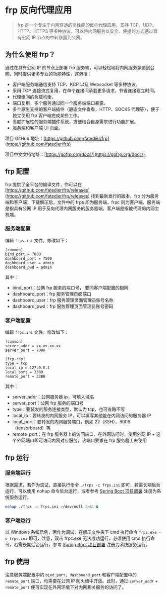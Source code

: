 # frp 反向代理应用
>frp 是一个专注于内网穿透的高性能的反向代理应用，支持 TCP、UDP、HTTP、HTTPS 等多种协议。可以将内网服务以安全、便捷的方式通过具有公网 IP 节点的中转暴露到公网。

## 为什么使用 frp？ 
通过在具有公网 IP 的节点上部署 frp 服务端，可以轻松地将内网服务穿透到公网，同时提供诸多专业的功能特性，这包括：
- 客户端服务端通信支持 TCP、KCP 以及 Websocket 等多种协议。
- 采用 TCP 连接流式复用，在单个连接间承载更多请求，节省连接建立时间。
- 代理组间的负载均衡。
- 端口复用，多个服务通过同一个服务端端口暴露。
- 多个原生支持的客户端插件（静态文件查看，HTTP、SOCK5 代理等），便于独立使用 frp 客户端完成某些工作。
- 高度扩展性的服务端插件系统，方便结合自身需求进行功能扩展。
- 服务端和客户端 UI 页面。


项目 GitHub 地址：[https://github.com/fatedier/frp](https://github.com/fatedier/frp)

项目中文文档地址：[https://gofrp.org/docs/](https://gofrp.org/docs/)
## frp 配置
frp 提供了全平台的编译文件，你可以在 [https://github.com/fatedier/frp/releases](https://github.com/fatedier/frp/releases) 找到最新发行的版本。frp 分为服务端和客户端，下载解压后，文件中的 frps 即为服务端，frpc 则为客户端。服务端是指具有公网 IP 用于反向代理内网服务的服务器端，客户端是指被代理的内网主机端。
### 服务端配置
编辑 `frps.ini` 文件，修改如下：
```
[common]
bind_port = 7000
dashboard_port = 7500 
dashboard_user = admin 
dashboard_pwd = admin 
```
其中：
- bind_port：公网 frp 服务的端口号， 要同客户端配置的相同
- dashboard_port：frp 服务管理页面端口
- dashboard_user：frp 服务管理页面管理员账号名称
- dashboard_pwd：frp 服务管理页面管理员账号密码
### 客户端配置
编辑 `frpc.ini` 文件，修改如下：
```
[common]
server_addr = xx.xx.xx.xx
server_port = 7000

[frp-rdp]
type = tcp
local_ip = 127.0.0.1
local_port = 3389
remote_port = 3388
```
其中：
- server_addr：公网服务器 ip，可填入域名
- server_port：公网 frp 服务的端口号
- type：要装发的服务连接类型，默认为 tcp，也可省略不写
- local_ip：要转发的内网服务 IP，可以填写其他能在内网访问的服务器 IP
- local_port：要转发的内网服务端口，例如 22（SSH）、6006（tensorboard）等
- remote_port：在 frp 服务器上的访问端口，在外网访问时，使用外网 IP + 这个外网端口即可访问内网对应服务，该端口要求在 frp 服务器上未使用
## frp 运行
### 服务端运行
根据需求，若作为调试，直接执行命令 `./frps -c frps.ini` 即可，若需长期后台运行，可以使用 nohup 命令后台运行，或者参考 [Spring Boot 项目部署](SpringBoot项目部署.md) 注册为系统服务运行。
```bash
nohup ./frps -c frps.ini >/dev/null 2>&1 & 
```
### 客户端运行
以 Windows 系统示例，若作为调试，在解压文件夹下 cmd 执行命令 `frpc.exe -c frpc.ini` 即可，注意，双击 frpc.exe 无法成功运行，必须使用 cmd 执行命令，若需长期后台运行，参考 [Spring Boot 项目部署](SpringBoot项目部署.md) 注册为系统服务运行。
## frp 使用
注意服务端配置中的 `bind_port`、`dashboard_port` 和客户端配置中的 `remote_port` 端口，均需要在公网 IP 防火墙中开放。此时，通过 `server_addr` + `remote_port` 便可实现在外网环境下对内网相关服务的访问了。